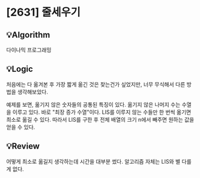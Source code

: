 # [2631] 줄세우기
## 💡Algorithm

다이나믹 프로그래밍

## 💡Logic

처음에는 다 옮겨본 후 가장 짧게 옮긴 것은 찾는건가 싶었지만, 너무 무식해서 다른 방법을 생각해보았다.

예제를 보면, 옮기지 않은 숫자들의 공통된 특징이 있다. 옮기지 않은 나머지 수는 수열을 이루고 있다. 바로 "최장 증가 수열"이다. LIS를 이루지 않는 수들만 한 번씩 옮기면 최소로 옮길 수 있다. 따라서 LIS를 구한 후 전체 배열의 크기 n에서 빼주면 원하는 값을 얻을 수 있다.

## 💡Review

어떻게 최소로 옮길지 생각하는데 시간을 대부분 썼다. 알고리즘 자체는 LIS와 별 다를게 없다.

